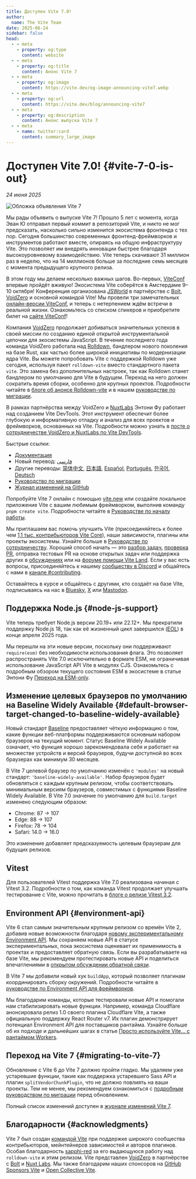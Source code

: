 ```yaml
---
title: Доступен Vite 7.0!
author:
  name: The Vite Team
date: 2025-06-24
sidebar: false
head:
  - - meta
    - property: og:type
      content: website
  - - meta
    - property: og:title
      content: Анонс Vite 7
  - - meta
    - property: og:image
      content: https://vite.dev/og-image-announcing-vite7.webp
  - - meta
    - property: og:url
      content: https://vite.dev/blog/announcing-vite7
  - - meta
    - property: og:description
      content: Анонс выпуска Vite 7
  - - meta
    - name: twitter:card
      content: summary_large_image
---
```


# Доступен Vite 7.0! {#vite-7-0-is-out}

_24 июня 2025_

![Обложка объявления Vite 7](/og-image-announcing-vite7.webp)

Мы рады объявить о выпуске Vite 7! Прошло 5 лет с момента, когда Эван Ю отправил первый коммит в репозиторий Vite, и никто не мог предсказать, насколько сильно изменится экосистема фронтенда с тех пор. Сегодня большинство современных фронтенд-фреймворков и инструментов работают вместе, опираясь на общую инфраструктуру Vite. Это позволяет им внедрять инновации быстрее благодаря высокоуровневому взаимодействию. Vite теперь скачивают 31 миллион раз в неделю, что на 14 миллионов больше за последние семь месяцев с момента предыдущего крупного релиза.

В этом году мы делаем несколько важных шагов. Во-первых, [ViteConf](https://viteconf.org) впервые пройдёт вживую! Экосистема Vite соберётся в Амстердаме 9–10 октября! Конференция организована [JSWorld](https://jsworldconference.com/) в партнёрстве с [Bolt](https://bolt.new), [VoidZero](https://voidzero.dev) и основной командой Vite! Мы провели три замечательных [онлайн-версии ViteConf](https://www.youtube.com/@viteconf/playlists), и теперь с нетерпением ждём встречи в реальной жизни. Ознакомьтесь со списком спикеров и приобретите билет на [сайте ViteConf](https://viteconf.org)!

Компания [VoidZero](https://voidzero.dev/posts/announcing-voidzero-inc) продолжает добиваться значительных успехов в своей миссии по созданию единой открытой инструментальной цепочки для экосистемы JavaScript. В течение последнего года команда VoidZero работала над [Rolldown](https://rolldown.rs/), бандлером нового поколения на базе Rust, как частью более широкой инициативы по модернизации ядра Vite. Вы можете попробовать Vite с поддержкой Rolldown уже сегодня, используя пакет `rolldown-vite` вместо стандартного пакета `vite`. Это замена без дополнительных настроек, так как Rolldown станет бандлером по умолчанию для Vite в будущем. Переход на него должен сократить время сборки, особенно для крупных проектов. Подробности читайте в [блоге об анонсе Rolldown-vite](https://voidzero.dev/posts/announcing-rolldown-vite) и в нашем [руководстве по миграции](https://vite.dev/rolldown).

В рамках партнёрства между VoidZero и [NuxtLabs](https://nuxtlabs.com/) Энтони Фу работает над созданием Vite DevTools. Этот инструмент обеспечит более глубокую и информативную отладку и анализ для всех проектов и фреймворков, основанных на Vite. Подробности можно узнать в [посте о сотрудничестве VoidZero и NuxtLabs по Vite DevTools](https://voidzero.dev/posts/voidzero-nuxtlabs-vite-devtools).

Быстрые ссылки:

- [Документация](/)
- Новый перевод: [فارسی](https://fa.vite.dev/)
- Другие переводы: [简体中文](https://cn.vite.dev/), [日本語](https://ja.vite.dev/), [Español](https://es.vite.dev/), [Português](https://pt.vite.dev/), [한국어](https://ko.vite.dev/), [Deutsch](https://de.vite.dev/)
- [Руководство по миграции](/guide/migration)
- [Журнал изменений на GitHub](https://github.com/vitejs/vite/blob/main/packages/vite/CHANGELOG.md)

Попробуйте Vite 7 онлайн с помощью [vite.new](https://vite.new) или создайте локальное приложение Vite с вашим любимым фреймворком, выполнив команду `pnpm create vite`. Подробности читайте в [Руководстве по началу работы](/guide/).

Мы приглашаем вас помочь улучшить Vite (присоединяйтесь к более чем [1,1 тыс. контрибьюторов Vite Core](https://github.com/vitejs/vite/graphs/contributors)), наши зависимости, плагины или проекты экосистемы. Узнайте больше в [Руководстве по сотрудничеству](https://github.com/vitejs/vite/blob/main/CONTRIBUTING.md). Хороший способ начать — это [разбор задач](https://github.com/vitejs/vite/issues), [проверка PR](https://github.com/vitejs/vite/pulls), отправка тестовых PR на основе открытых задач или поддержка других в [обсуждениях](https://github.com/vitejs/vite/discussions) или на [форуме помощи Vite Land](https://discord.com/channels/804011606160703521/1019670660856942652). Если у вас есть вопросы, присоединяйтесь к нашему [сообществу в Discord](http://chat.vite.dev/) и общайтесь с нами в [канале #contributing](https://discord.com/channels/804011606160703521/804439875226173480).

Оставайтесь в курсе и общайтесь с другими, кто создаёт на базе Vite, подписываясь на нас в [Bluesky](https://bsky.app/profile/vite.dev), [X](https://twitter.com/vite_js) или [Mastodon](https://webtoo.ls/@vite).

## Поддержка Node.js {#node-js-support}

Vite теперь требует Node.js версии 20.19+ или 22.12+. Мы прекратили поддержку Node.js 18, так как её жизненный цикл завершился ([EOL](https://endoflife.date/nodejs)) в конце апреля 2025 года.

Мы перешли на эти новые версии, поскольку они поддерживают `require(esm)` без необходимости использования флага. Это позволяет распространять Vite 7.0 исключительно в формате ESM, не ограничивая использование JavaScript API Vite в модулях CJS. Ознакомьтесь с подробным обзором текущего состояния ESM в экосистеме в статье Энтони Фу [Переход на ESM-only](https://antfu.me/posts/move-on-to-esm-only).

## Изменение целевых браузеров по умолчанию на Baseline Widely Available {#default-browser-target-changed-to-baseline-widely-available}

Новый стандарт [Baseline](https://web-platform-dx.github.io/web-features/) предоставляет чёткую информацию о том, какие функции веб-платформы поддерживаются основным набором браузеров на текущий момент. Статус Baseline Widely Available означает, что функция хорошо зарекомендовала себя и работает на множестве устройств и версий браузеров, будучи доступной во всех браузерах как минимум 30 месяцев.

В Vite 7 целевой браузер по умолчанию изменён с `'modules'` на новый стандарт: `'baseline-widely-available'`. Набор браузеров будет обновляться с каждым крупным релизом, чтобы соответствовать минимальным версиям браузеров, совместимых с функциями Baseline Widely Available. В Vite 7.0 значение по умолчанию для `build.target` изменено следующим образом:

- Chrome: 87 → 107
- Edge: 88 → 107
- Firefox: 78 → 104
- Safari: 14.0 → 16.0

Это изменение добавляет предсказуемость целевым браузерам для будущих релизов.

## Vitest

Для пользователей Vitest поддержка Vite 7.0 реализована начиная с Vitest 3.2. Подробности о том, как команда Vitest продолжает улучшать тестирование с Vite, можно прочитать в [блоге о релизе Vitest 3.2](https://vitest.dev/blog/vitest-3-2.html).

## Environment API {#environment-api}

Vite 6 стал самым значительным крупным релизом со времён Vite 2, добавив новые возможности благодаря [новому экспериментальному Environment API](https://vite.dev/blog/announcing-vite6.html#experimental-environment-api). Мы сохраняем новые API в статусе экспериментальных, пока экосистема оценивает их применимость в проектах и предоставляет обратную связь. Если вы разрабатываете на базе Vite, мы рекомендуем протестировать новые API и поделиться впечатлениями в [открытом обсуждении обратной связи](https://github.com/vitejs/vite/discussions/16358).

В Vite 7 мы добавили новый хук `buildApp`, который позволяет плагинам координировать сборку окружений. Подробности читайте в [руководстве по Environment API для фреймворков](/guide/api-environment-frameworks.html#environments-during-build).

Мы благодарим команды, которые тестировали новые API и помогали нам стабилизировать новые функции. Например, команда Cloudflare анонсировала релиз 1.0 своего плагина Cloudflare Vite, а также официальную поддержку React Router v7. Их плагин демонстрирует потенциал Environment API для поставщиков рантайма. Узнайте больше об их подходе и дальнейших шагах в статье [Просто используйте Vite… с рантаймом Workers](https://blog.cloudflare.com/introducing-the-cloudflare-vite-plugin/).

## Переход на Vite 7 {#migrating-to-vite-7}

Обновление с Vite 6 до Vite 7 должно пройти гладко. Мы удаляем уже устаревшие функции, такие как поддержка устаревшего Sass API и плагин `splitVendorChunkPlugin`, что не должно повлиять на ваши проекты. Тем не менее, мы рекомендуем ознакомиться с [подробным руководством по миграции](/guide/migration) перед обновлением.

Полный список изменений доступен в [журнале изменений Vite 7](https://github.com/vitejs/vite/blob/main/packages/vite/CHANGELOG.md).

## Благодарности {#acknowledgments}

Vite 7 был создан [командой Vite](/team) при поддержке широкого сообщества контрибьюторов, мейнтейнеров зависимостей и авторов плагинов. Особая благодарность [sapphi-red](https://github.com/sapphi-red) за его выдающуюся работу над `rolldown-vite` и этим релизом. Vite представлен [VoidZero](https://voidzero.dev) в партнёрстве с [Bolt](https://bolt.new/) и [Nuxt Labs](https://nuxtlabs.com/). Мы также благодарим наших спонсоров на [GitHub Sponsors Vite](https://github.com/sponsors/vitejs) и [Open Collective Vite](https://opencollective.com/vite).
